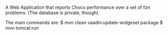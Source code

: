 A Web Application that reports Choco performance over a set of fzn problems.
(The database is private, though).

The main commands are:
$ mvn clean vaadin:update-widgeset package
$ mvn tomcat:run